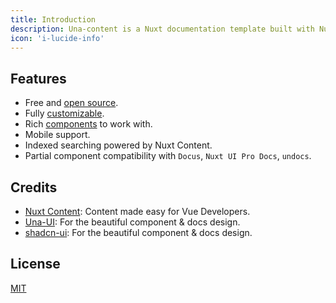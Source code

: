 ```yaml
---
title: Introduction
description: Una-content is a Nuxt documentation template built with Nuxt Content and Una-UI.
icon: 'i-lucide-info'
---
```


## Features

- Free and [open source](https://github.com/una-ui/content).
- Fully [customizable](/api/configuration).
- Rich [components](/#getting-started/writing/components) to work with.
- Mobile support.
- Indexed searching powered by Nuxt Content.
- Partial component compatibility with `Docus`, `Nuxt UI Pro Docs`, `undocs`.

## Credits

- [Nuxt Content](https://content.nuxt.com/): Content made easy for Vue Developers.
- [Una-UI](https://unaui.com/): For the beautiful component & docs design.
- [shadcn-ui](https://ui.shadcn.com/): For the beautiful component & docs design.

## License

[MIT](https://github.com/una-ui/content/blob/main/LICENSE)
